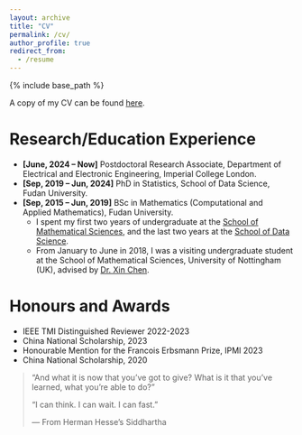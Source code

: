 ```yaml
---
layout: archive
title: "CV"
permalink: /cv/
author_profile: true
redirect_from:
  - /resume
---
```


{% include base_path %}

A copy of my CV can be found [here](https://github.com/xzluo97/xzluo97.github.io/blob/master/_cv/CV.pdf).

Research/Education Experience
======
* **[June, 2024 – Now]** Postdoctoral Research Associate, Department of Electrical and Electronic Engineering, Imperial College London.
* **[Sep, 2019 – Jun, 2024]** PhD in Statistics, School of Data Science, Fudan University.
* **[Sep, 2015 – Jun, 2019]** BSc in Mathematics (Computational and Applied Mathematics), Fudan University.
  * I spent my first two years of undergraduate at the [School of Mathematical Sciences](https://math.fudan.edu.cn/mathen/main.htm), and the last two years at the [School of Data Science](https://sds.fudan.edu.cn).
  * From January to June in 2018, I was a visiting undergraduate student at the School of Mathematical Sciences, University of Nottingham (UK), advised by [Dr. Xin Chen](http://www.cs.nott.ac.uk/~pszxc/).



# Honours and Awards

- IEEE TMI Distinguished Reviewer 2022-2023
- China National Scholarship, 2023
- Honourable Mention for the Francois Erbsmann Prize, IPMI 2023
- China National Scholarship, 2020





> “And what it is now that you’ve got to give? What is it that you’ve learned, what you’re able to do?”
>
> “I can think. I can wait. I can fast.”
>
> — From Herman Hesse’s Siddhartha

